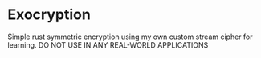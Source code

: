 # Exocryption
Simple rust symmetric encryption using my own custom stream cipher for learning. DO NOT USE IN ANY REAL-WORLD APPLICATIONS
